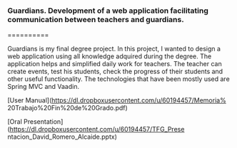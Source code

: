 ### Guardians. Development of a web application facilitating communication between teachers and guardians.
==========

Guardians is my final degree project. In this project, I wanted to design a web application using all knowledge adquired during the degree. The application helps and simplified daily work for teachers. The teacher can create events, test his students, check the progress of their students and other useful functionality.  The technologies that have been mostly used are Spring MVC and Vaadin.

[User Manual](https://dl.dropboxusercontent.com/u/60194457/Memoria% 20Trabajo%20Fin%20de%20Grado.pdf)

[Oral Presentation](https://dl.dropboxusercontent.com/u/60194457/TFG_Prese ntacion_David_Romero_Alcaide.pptx)